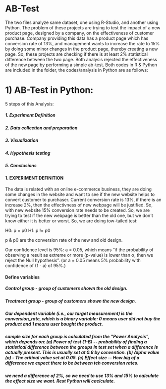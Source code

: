 # AB-Test
The two files analyze same dataset, one using R-Studio, and another using Python.
The problem of these projects are trying to test the impact of a new product page, designed by a company, on the effectiveness of customer purchase. Company providing this data has a product page which has conversion rate of 13%, and management wants to increase the rate to 15% by doing some minor changes in the product page, thereby creating a new page. So, these projects are checking if there is at least 2% statistical difference between the two page. Both analysis rejected the effectiveness of the new page by performing a simple ab-test. Both codes in R & Python are included in the folder, the codes/analysis in Python are as follows:

# 1) AB-Test in Python:

 5 steps of this Analysis:
##### 1. Experiment Definition
##### 2. Data collection and preparation
##### 3. Visualization
##### 4. Hypothesis testing
##### 5. Conclusions

#### 1. EXPERIMENT DEFINITION
The data is related with an online e-commerce business, they are doing some changes in the website and want to see if the new website helps to convert customer to purchaser. Current conversion rate is 13%, if there is an increase 2%, then the effectivness of new webpage will be justified. So, with new website 15% conversion rate needs to be created. So, we are trying to test if the new webpage is better than the old one, but we don't know either it is better or worst. So, we are doing tow-tailed test:

H0: p = p0
H1: p != p0

p & p0 are the conversion rate of the new and old design. 

Our confidence level is 95%: a = 0.05, which means “if the probability of observing a result as extreme or more (p-value) is lower than α, then we reject the Null hypothesis”. (or a = 0.05 means 5% probability with confidence of (1 - a) of 95%.)

#### Define variables
##### Control group - group of customers shown the old design.
##### Treatment group - group of customers shown the new design.

##### Our dependent variable (i.e., our target measurement) is the conversion_rate, which is a binary variable: 0 means user did not buy the product and 1 means user bought the product.

##### sample size for each group is calculated from the "Power Analysis", which depends on: (a) Power of test (1-B) -- probability of finding a statistical difference between the groups in test set when a difference is actually present. This is usually set at 0.8 by convention. (b) Alpha value (a) - The critical value set at 0.05. (c) Effect size -- How big of a difference we expect there to be between teh conversion rates.

##### we need a difference of 2%, so we need to use 13% and 15% to calculate the effect size we want. Rest Python will caclculate.
